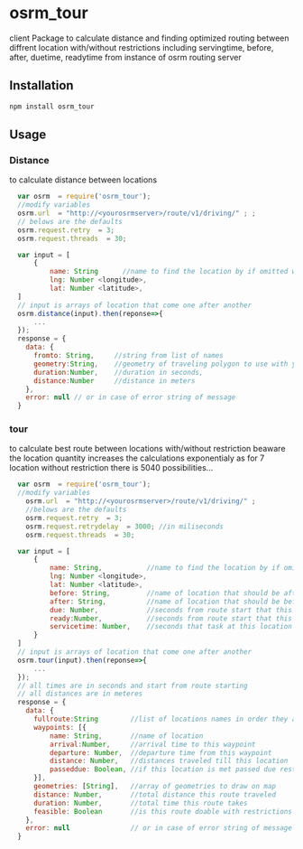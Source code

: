 # osrm_tour

client Package to calculate distance and
finding optimized routing between diffrent location with/without restrictions
including servingtime, before, after, duetime, readytime from instance of osrm routing server

## Installation

```bash
npm install osrm_tour
```

## Usage

### Distance

to calculate distance between locations

```javaScript
  var osrm  = require('osrm_tour');
  //modify variables
  osrm.url  = "http://<yourosrmserver>/route/v1/driving/" ; ;
  // belows are the defaults
  osrm.request.retry  = 3;
  osrm.request.threads  = 30;

  var input = [
      {
          name: String      //name to find the location by if omitted will be loc_1 to loc_n
          lng: Number <longitude>,
          lat: Number <latitude>,
  ]
  // input is arrays of location that come one after another
  osrm.distance(input).then(reponse=>{
      ...
  });
  response = {
    data: {
      fromto: String,     //string from list of names
      geometry:String,    //geometry of traveling polygon to use with you map,
      duration:Number,    //duration in seconds,
      distance:Number     //distance in meters
    },
    error: null // or in case of error string of message
  }
```

### tour

to calculate best route between locations with/without restriction
beaware the location quantity increases the calculations exponentialy
as for 7 location without restriction there is 5040 possibilities...

```javaScript
  var osrm  = require('osrm_tour');
  //modify variables
    osrm.url  = "http://<yourosrmserver>/route/v1/driving/" ;
    //belows are the defaults
    osrm.request.retry  = 3;
    osrm.request.retrydelay  = 3000; //in miliseconds
    osrm.request.threads  = 30;

  var input = [
      {
          name: String,           //name to find the location by if omitted will be loc_1 to loc_n
          lng: Number <longitude>,
          lat: Number <latitude>,
          before: String,         //name of location that should be after this location,
          after: String,          //name of location that should be before this location,
          due: Number,            //seconds from route start that this location should be met before,
          ready:Number,           //seconds from route start that this location should be met',
          servicetime: Number,    //seconds that task at this location takes',
      }
  ]
  // input is arrays of location that come one after another
  osrm.tour(input).then(reponse=>{
      ...
  });
  // all times are in seconds and start from route starting
  // all distances are in meteres
  response = {
    data: {
      fullroute:String        //list of locations names in order they are met
      waypoints: [{
          name: String,       //name of location
          arrival:Number,     //arrival time to this waypoint
          departure: Number,  //departure time from this waypoint
          distance: Number,   //distances traveled till this location
          passeddue: Boolean, //if this location is met passed due restriction
      }],
      geometries: [String],   //array of geometries to draw on map
      distance: Number,       //total distance this route traveled
      duration: Number,       //total time this route takes
      feasible: Boolean       //is this route doable with restrictions or not
    },
    error: null               // or in case of error string of message
  }

```
